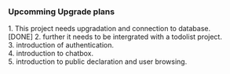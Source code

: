  <h3> Upcomming Upgrade plans </h3> 
1. This project needs upgradation and connection to database. <br> [DONE]
2. further it needs to be intergrated with a todolist project. <br>
3. introduction of authentication. <br>
4. introduction to chatbox. <br>
5. introduction to public declaration and user browsing. <br>
